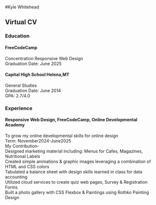 
#Kyle Whitehead
<h2>Virtual CV</h2>
<p><h3>Education</h3></p>
<h4>FreeCodeCamp</h4>
Concentration Responsive Web Design<br>
Graduation Date: June 2025<br>
<h4>Capital High School Helena,MT</h4>
General Studies<br>
Graduation Date: June 2014<br>
GPA: 2.7/4.0<br>
<p><h3>Experience</h3></p>
<h4>Responsive Web Design, FreeCodeCamp, Online Developmental Academy</h4>
To grow my online developmental skills for online design<br>
Term: November2024-June2025<br>
My Contribution-<br>
Designed marketing material including: Menus for Cafes, Magazines, Nutritional Labels
<br>
Created simple animations & graphic images leveraging a combination of HTML and CSS colors<br>
Tabulated a balance sheet with design skills learned in class for data accounting<br>
Utilized cloud services to create quiz web pages, Survey & Registration Forms<br>
Built a photo gallery with CSS Flexbox & Paintings using Rothko Painting Design<br>
